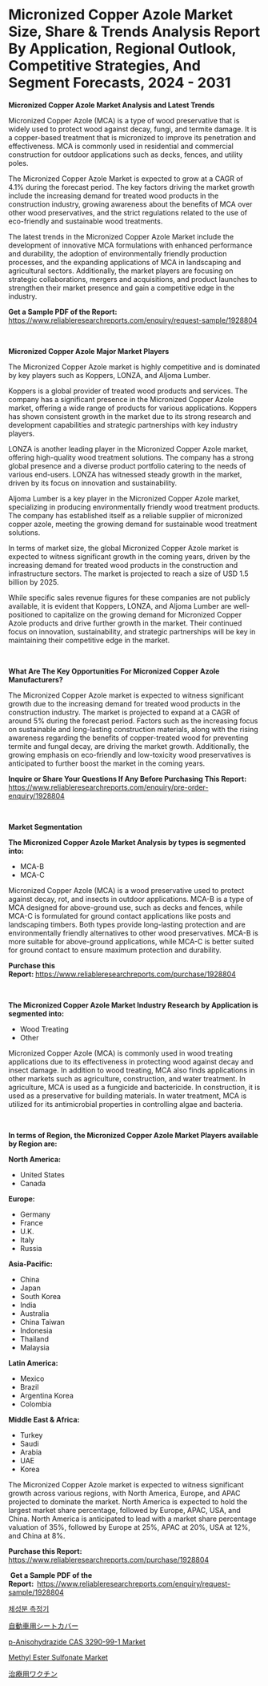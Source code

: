 <p><h1>Micronized Copper Azole Market Size, Share & Trends Analysis Report By Application, Regional Outlook, Competitive Strategies, And Segment Forecasts, 2024 - 2031</h1></p><p><strong>Micronized Copper Azole Market Analysis and Latest Trends</strong></p>
<p><p>Micronized Copper Azole (MCA) is a type of wood preservative that is widely used to protect wood against decay, fungi, and termite damage. It is a copper-based treatment that is micronized to improve its penetration and effectiveness. MCA is commonly used in residential and commercial construction for outdoor applications such as decks, fences, and utility poles.</p><p>The Micronized Copper Azole Market is expected to grow at a CAGR of 4.1% during the forecast period. The key factors driving the market growth include the increasing demand for treated wood products in the construction industry, growing awareness about the benefits of MCA over other wood preservatives, and the strict regulations related to the use of eco-friendly and sustainable wood treatments.</p><p>The latest trends in the Micronized Copper Azole Market include the development of innovative MCA formulations with enhanced performance and durability, the adoption of environmentally friendly production processes, and the expanding applications of MCA in landscaping and agricultural sectors. Additionally, the market players are focusing on strategic collaborations, mergers and acquisitions, and product launches to strengthen their market presence and gain a competitive edge in the industry.</p></p>
<p><strong>Get a Sample PDF of the Report:&nbsp;</strong> <a href="https://www.reliableresearchreports.com/enquiry/request-sample/1928804">https://www.reliableresearchreports.com/enquiry/request-sample/1928804</a></p>
<p>&nbsp;</p>
<p><strong>Micronized Copper Azole Major Market Players</strong></p>
<p><p>The Micronized Copper Azole market is highly competitive and is dominated by key players such as Koppers, LONZA, and Aljoma Lumber. </p><p>Koppers is a global provider of treated wood products and services. The company has a significant presence in the Micronized Copper Azole market, offering a wide range of products for various applications. Koppers has shown consistent growth in the market due to its strong research and development capabilities and strategic partnerships with key industry players.</p><p>LONZA is another leading player in the Micronized Copper Azole market, offering high-quality wood treatment solutions. The company has a strong global presence and a diverse product portfolio catering to the needs of various end-users. LONZA has witnessed steady growth in the market, driven by its focus on innovation and sustainability.</p><p>Aljoma Lumber is a key player in the Micronized Copper Azole market, specializing in producing environmentally friendly wood treatment products. The company has established itself as a reliable supplier of micronized copper azole, meeting the growing demand for sustainable wood treatment solutions.</p><p>In terms of market size, the global Micronized Copper Azole market is expected to witness significant growth in the coming years, driven by the increasing demand for treated wood products in the construction and infrastructure sectors. The market is projected to reach a size of USD 1.5 billion by 2025.</p><p>While specific sales revenue figures for these companies are not publicly available, it is evident that Koppers, LONZA, and Aljoma Lumber are well-positioned to capitalize on the growing demand for Micronized Copper Azole products and drive further growth in the market. Their continued focus on innovation, sustainability, and strategic partnerships will be key in maintaining their competitive edge in the market.</p></p>
<p>&nbsp;</p>
<p><strong>What Are The Key Opportunities For Micronized Copper Azole Manufacturers?</strong></p>
<p><p>The Micronized Copper Azole market is expected to witness significant growth due to the increasing demand for treated wood products in the construction industry. The market is projected to expand at a CAGR of around 5% during the forecast period. Factors such as the increasing focus on sustainable and long-lasting construction materials, along with the rising awareness regarding the benefits of copper-treated wood for preventing termite and fungal decay, are driving the market growth. Additionally, the growing emphasis on eco-friendly and low-toxicity wood preservatives is anticipated to further boost the market in the coming years.</p></p>
<p><strong>Inquire or Share Your Questions If Any Before Purchasing This Report:</strong> <a href="https://www.reliableresearchreports.com/enquiry/pre-order-enquiry/1928804">https://www.reliableresearchreports.com/enquiry/pre-order-enquiry/1928804</a></p>
<p>&nbsp;</p>
<p><strong>Market Segmentation</strong></p>
<p><strong>The Micronized Copper Azole Market Analysis by types is segmented into:</strong></p>
<p><ul><li>MCA-B</li><li>MCA-C</li></ul></p>
<p><p>Micronized Copper Azole (MCA) is a wood preservative used to protect against decay, rot, and insects in outdoor applications. MCA-B is a type of MCA designed for above-ground use, such as decks and fences, while MCA-C is formulated for ground contact applications like posts and landscaping timbers. Both types provide long-lasting protection and are environmentally friendly alternatives to other wood preservatives. MCA-B is more suitable for above-ground applications, while MCA-C is better suited for ground contact to ensure maximum protection and durability.</p></p>
<p><strong>Purchase this Report:&nbsp;</strong><a href="https://www.reliableresearchreports.com/purchase/1928804">https://www.reliableresearchreports.com/purchase/1928804</a></p>
<p>&nbsp;</p>
<p><strong>The Micronized Copper Azole Market Industry Research by Application is segmented into:</strong></p>
<p><ul><li>Wood Treating</li><li>Other</li></ul></p>
<p><p>Micronized Copper Azole (MCA) is commonly used in wood treating applications due to its effectiveness in protecting wood against decay and insect damage. In addition to wood treating, MCA also finds applications in other markets such as agriculture, construction, and water treatment. In agriculture, MCA is used as a fungicide and bactericide. In construction, it is used as a preservative for building materials. In water treatment, MCA is utilized for its antimicrobial properties in controlling algae and bacteria.</p></p>
<p>&nbsp;</p>
<p><strong>In terms of Region, the Micronized Copper Azole Market Players available by Region are:</strong></p>
<p>
    <p> <strong> North America: </strong>
        <ul>
            <li>United States</li>
            <li>Canada</li>
        </ul>
        </p> 
    <p> <strong> Europe: </strong>
        <ul>
            <li>Germany</li>
            <li>France</li>
            <li>U.K.</li>
            <li>Italy</li>
            <li>Russia</li>
        </ul>
        </p> 
    <p> <strong> Asia-Pacific: </strong>
        <ul>
            <li>China</li>
            <li>Japan</li>
            <li>South Korea</li>
            <li>India</li>
            <li>Australia</li>
            <li>China Taiwan</li>
            <li>Indonesia</li>
            <li>Thailand</li>
            <li>Malaysia</li>
        </ul>
        </p> 
    <p> <strong> Latin America: </strong>
        <ul>
            <li>Mexico</li>
            <li>Brazil</li>
            <li>Argentina Korea</li>
            <li>Colombia</li>
        </ul>
        </p> 
    <p> <strong> Middle East & Africa: </strong>
        <ul>
            <li>Turkey</li>
            <li>Saudi</li>
            <li>Arabia</li>
            <li>UAE</li>
            <li>Korea</li>
        </ul>
    </p>
    </p>
<p><p>The Micronized Copper Azole market is expected to witness significant growth across various regions, with North America, Europe, and APAC projected to dominate the market. North America is expected to hold the largest market share percentage, followed by Europe, APAC, USA, and China. North America is anticipated to lead with a market share percentage valuation of 35%, followed by Europe at 25%, APAC at 20%, USA at 12%, and China at 8%.</p></p>
<p><strong>Purchase this Report: </strong><a href="https://www.reliableresearchreports.com/purchase/1928804">https://www.reliableresearchreports.com/purchase/1928804</a></p>
<p>&nbsp;<strong>Get a Sample PDF of the Report:&nbsp;&nbsp;</strong><a href="https://www.reliableresearchreports.com/enquiry/request-sample/1928804">https://www.reliableresearchreports.com/enquiry/request-sample/1928804</a></p>
<p><strong></strong></p>
<p><p><a href="https://medium.com/@sarah.douby/2024%EB%85%84%EB%B6%80%ED%84%B0-2031%EB%85%84%EA%B9%8C%EC%A7%80-%EC%98%88%EC%B8%A1%EB%90%9C-%EC%8B%A0%EC%B2%B4-%EA%B5%AC%EC%84%B1-%EB%AF%B8%ED%84%B0-%EC%8B%9C%EC%9E%A5-%EB%B6%84%EC%84%9D-%EB%B0%8F-%EA%B7%9C%EB%AA%A8%EC%9E%85%EB%8B%88%EB%8B%A4-60b652a33740">체성분 측정기</a></p><p><a href="https://medium.com/@diegogaylord2023/%E8%87%AA%E5%8B%95%E8%BB%8A%E3%82%B7%E3%83%BC%E3%83%88%E3%82%AB%E3%83%90%E3%83%BC%E3%83%9E%E3%83%BC%E3%82%B1%E3%83%83%E3%83%88-2031%E5%B9%B4%E3%81%BE%E3%81%A7%E3%81%AE%E6%88%90%E5%8A%9F%E3%81%99%E3%82%8B%E3%83%93%E3%82%B8%E3%83%8D%E3%82%B9%E6%88%A6%E7%95%A5%E3%81%AE%E9%8D%B5%E3%82%92%E4%BA%88%E6%B8%AC-c6996128b7db">自動車用シートカバー</a></p><p><a href="https://fuschia-pecorino-a6d.notion.site/p-Anisohydrazide-CAS-3290-99-1-Market-Insights-Market-Players-and-Forecast-Till-2031-19249d18edc74f799c0f6a22858ed20f">p-Anisohydrazide CAS 3290-99-1 Market</a></p><p><a href="https://view.publitas.com/reportprime-1/methyl-ester-sulfonate-market-size-reflecting-a-forecast-till-2031-market-by-type-by-application-and-by-geography/">Methyl Ester Sulfonate Market</a></p><p><a href="https://medium.com/@diegogaylord2023/%E6%B2%BB%E7%99%82%E3%83%AF%E3%82%AF%E3%83%81%E3%83%B3%E5%B8%82%E5%A0%B4%E3%81%AF%E5%B8%82%E5%A0%B4%E3%82%B7%E3%82%A7%E3%82%A2-%E5%B8%82%E5%A0%B4%E3%83%88%E3%83%AC%E3%83%B3%E3%83%89-%E5%B8%82%E5%A0%B4%E6%88%90%E9%95%B7%E3%81%AB%E9%96%A2%E3%81%99%E3%82%8B%E6%83%85%E5%A0%B1%E3%82%92%E6%8F%90%E4%BE%9B%E3%81%97%E3%81%A6%E3%81%84%E3%81%BE%E3%81%99-5a336b45eb3c">治療用ワクチン</a></p></p>